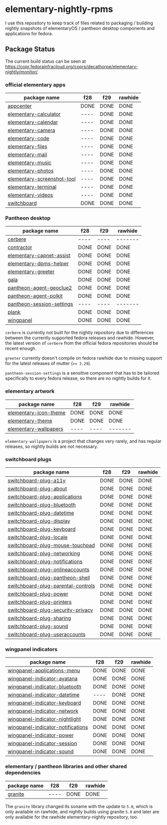 # elementary-nightly-rpms

I use this repository to keep track of files related to packaging / building
nightly snapshots of elementaryOS / pantheon desktop components and applications
for fedora.


## Package Status

The current build status can be seen at
<https://copr.fedorainfracloud.org/coprs/decathorpe/elementary-nightly/monitor/>.


### official elementary apps

| package name                 | f28  | f29  | rawhide |
| ---------------------------- | ---- | ---- | ------- |
| [appcenter]                  | DONE | DONE | DONE    |
| [elementary-calculator]      | ---- | DONE | DONE    |
| [elementary-calendar]        | ---- | DONE | DONE    |
| [elementary-camera]          | ---- | DONE | DONE    |
| [elementary-code]            | ---- | DONE | DONE    |
| [elementary-files]           | ---- | DONE | DONE    |
| [elementary-mail]            | ---- | DONE | DONE    |
| [elementary-music]           | ---- | DONE | DONE    |
| [elementary-photos]          | ---- | DONE | DONE    |
| [elementary-screenshot-tool] | ---- | DONE | DONE    |
| [elementary-terminal]        | ---- | DONE | DONE    |
| [elementary-videos]          | ---- | DONE | DONE    |
| [switchboard]                | DONE | DONE | DONE    |


### Pantheon desktop

| package name                | f28  | f29  | rawhide |
| --------------------------- | ---- | ---- | ------- |
| [cerbere]                   | ---- | ---- | ------- |
| [contractor]                | DONE | DONE | DONE    |
| [elementary-capnet-assist]  | DONE | DONE | DONE    |
| [elementary-dpms-helper]    | DONE | DONE | DONE    |
| [elementary-greeter]        | DONE | DONE | DONE    |
| [gala]                      | DONE | DONE | DONE    |
| [pantheon-agent-geoclue2]   | DONE | DONE | DONE    |
| [pantheon-agent-polkit]     | DONE | DONE | DONE    |
| [pantheon-session-settings] | ---- | ---- | ------- |
| [plank]                     | DONE | DONE | DONE    |
| [wingpanel]                 | DONE | DONE | DONE    |

`cerbere` is currently not built for the nightly repository due to differences
between the currently supported fedora releases and rawhide. However, the latest
version of `cerbere` from the official fedora repositories should be recent
enough.

`greeter` currently doesn't compile on fedora rawhide due to missing support for
the latest releases of mutter (`>= 3.29`).

`pantheon-session-settings` is a sensitive component that has to be tailored
specifically to every fedora release, so there are no nightly builds for it.


### elementary artwork

| package name            | f28  | f29  | rawhide |
| ----------------------- | ---- | ---- | ------- |
| [elementary-icon-theme] | DONE | DONE | DONE    |
| [elementary-theme]      | DONE | DONE | DONE    |
| [elementary-wallpapers] | ---- | ---- | ------- |

`elementary-wallpapers` is a project that changes very rarely, and has regular
releases, so nightly builds are not necessary.


### switchboard plugs

| package name                         | f28  | f29  | rawhide |
| ------------------------------------ | ---- | ---- | ------- |
| [switchboard-plug-a11y]              | DONE | DONE | DONE    |
| [switchboard-plug-about]             | DONE | DONE | DONE    |
| [switchboard-plug-applications]      | DONE | DONE | DONE    |
| [switchboard-plug-bluetooth]         | DONE | DONE | DONE    |
| [switchboard-plug-datetime]          | DONE | DONE | DONE    |
| [switchboard-plug-display]           | DONE | DONE | DONE    |
| [switchboard-plug-keyboard]          | DONE | DONE | DONE    |
| [switchboard-plug-locale]            | DONE | DONE | DONE    |
| [switchboard-plug-mouse-touchpad]    | DONE | DONE | DONE    |
| [switchboard-plug-networking]        | DONE | DONE | DONE    |
| [switchboard-plug-notifications]     | DONE | DONE | DONE    |
| [switchboard-plug-onlineaccounts]    | DONE | DONE | DONE    |
| [switchboard-plug-pantheon-shell]    | DONE | DONE | DONE    |
| [switchboard-plug-parental-controls] | DONE | DONE | DONE    |
| [switchboard-plug-power]             | DONE | DONE | DONE    |
| [switchboard-plug-printers]          | DONE | DONE | DONE    |
| [switchboard-plug-security-privacy]  | DONE | DONE | DONE    |
| [switchboard-plug-sharing]           | DONE | DONE | DONE    |
| [switchboard-plug-sound]             | DONE | DONE | DONE    |
| [switchboard-plug-useraccounts]      | DONE | DONE | DONE    |


### wingpanel indicators

| package name                        | f28  | f29  | rawhide |
| ----------------------------------- | ---- | ---- | ------- |
| [wingpanel-applications-menu]       | DONE | DONE | DONE    |
| [wingpanel-indicator-ayatana]       | DONE | DONE | DONE    |
| [wingpanel-indicator-bluetooth]     | DONE | DONE | DONE    |
| [wingpanel-indicator-datetime]      | ---- | DONE | DONE    |
| [wingpanel-indicator-keyboard]      | DONE | DONE | DONE    |
| [wingpanel-indicator-network]       | DONE | DONE | DONE    |
| [wingpanel-indicator-nightlight]    | DONE | DONE | DONE    |
| [wingpanel-indicator-notifications] | DONE | DONE | DONE    |
| [wingpanel-indicator-power]         | DONE | DONE | DONE    |
| [wingpanel-indicator-session]       | DONE | DONE | DONE    |
| [wingpanel-indicator-sound]         | DONE | DONE | DONE    |


### elementary / pantheon libraries and other shared dependencies

| package name            | f28  | f29  | rawhide |
| ----------------------- | ---- | ---- | ------- |
| [granite]               | ---- | DONE | DONE    |

The `granite` library changed its soname with the update to `5.0`, which is only
available on rawhide, and nightly builds using granite `5.0` and later are only
available for the rawhide elementary-nightly repository, too.


[appcenter]: https://github.com/elementary/appcenter
[elementary-calculator]: https://github.com/elementary/calculator
[elementary-calendar]: https://github.com/elementary/calendar
[elementary-camera]: https://github.com/elementary/camera
[elementary-code]: https://github.com/elementary/code
[elementary-files]: https://github.com/elementary/files
[elementary-mail]: https://github.com/elementary/mail
[elementary-music]: https://github.com/elementary/music
[elementary-photos]: https://github.com/elementary/photos
[elementary-screenshot-tool]: https://github.com/elementary/screenshot-tool
[elementary-terminal]: https://github.com/elementary/terminal
[elementary-videos]: https://github.com/elementary/videos
[switchboard]: https://github.com/elementary/switchboard

[cerbere]: https://github.com/elementary/cerbere
[contractor]: https://github.com/elementary/contractor
[elementary-capnet-assist]: https://github.com/elementary/capnet-assist
[elementary-dpms-helper]: https://github.com/elementary/dpms-helper
[elementary-greeter]: https://github.com/elementary/greeter
[gala]: https://github.com/elementary/gala
[pantheon-agent-geoclue2]: https://github.com/elementary/pantheon-agent-geoclue2
[pantheon-agent-polkit]: https://github.com/elementary/pantheon-agent-polkit
[pantheon-session-settings]: https://github.com/decathorpe/pantheon-session-settings
[plank]: https://launchpad.net/plank
[wingpanel]: https://github.com/elementary/wingpanel

[elementary-icon-theme]: https://github.com/elementary/icons
[elementary-theme]: https://github.com/elementary/stylesheet
[elementary-wallpapers]: https://github.com/elementary/wallpapers

[switchboard-plug-a11y]: https://github.com/elementary/switchboard-plug-a11y
[switchboard-plug-about]: https://github.com/elementary/switchboard-plug-about
[switchboard-plug-applications]: https://github.com/elementary/switchboard-plug-applications
[switchboard-plug-bluetooth]: https://github.com/elementary/switchboard-plug-bluetooth
[switchboard-plug-datetime]: https://github.com/elementary/switchboard-plug-datetime
[switchboard-plug-display]: https://github.com/elementary/switchboard-plug-display
[switchboard-plug-keyboard]: https://github.com/elementary/switchboard-plug-keyboard
[switchboard-plug-locale]: https://github.com/elementary/switchboard-plug-locale
[switchboard-plug-mouse-touchpad]: https://github.com/elementary/switchboard-plug-mouse-touchpad
[switchboard-plug-networking]: https://github.com/elementary/switchboard-plug-networking
[switchboard-plug-notifications]: https://github.com/elementary/switchboard-plug-notifications
[switchboard-plug-onlineaccounts]: https://github.com/elementary/switchboard-plug-onlineaccounts
[switchboard-plug-pantheon-shell]: https://github.com/elementary/switchboard-plug-pantheon-shell
[switchboard-plug-parental-controls]: https://github.com/elementary/switchboard-plug-parental-controls
[switchboard-plug-power]: https://github.com/elementary/switchboard-plug-power
[switchboard-plug-printers]: https://github.com/elementary/switchboard-plug-printers
[switchboard-plug-security-privacy]: https://github.com/elementary/switchboard-plug-security-privacy
[switchboard-plug-sharing]: https://github.com/elementary/switchboard-plug-sharing
[switchboard-plug-sound]: https://github.com/elementary/switchboard-plug-sound
[switchboard-plug-useraccounts]: https://github.com/elementary/switchboard-plug-useraccounts

[wingpanel-applications-menu]: https://github.com/elementary/applications-menu
[wingpanel-indicator-ayatana]: https://github.com/elementary/wingpanel-indicator-ayatana
[wingpanel-indicator-bluetooth]: https://github.com/elementary/wingpanel-indicator-bluetooth
[wingpanel-indicator-datetime]: https://github.com/elementary/wingpanel-indicator-datetime
[wingpanel-indicator-keyboard]: https://github.com/elementary/wingpanel-indicator-keyboard
[wingpanel-indicator-network]: https://github.com/elementary/wingpanel-indicator-network
[wingpanel-indicator-nightlight]: https://github.com/elementary/wingpanel-indicator-nightlight
[wingpanel-indicator-notifications]: https://github.com/elementary/wingpanel-indicator-notifications
[wingpanel-indicator-power]: https://github.com/elementary/wingpanel-indicator-power
[wingpanel-indicator-session]: https://github.com/elementary/wingpanel-indicator-session
[wingpanel-indicator-sound]: https://github.com/elementary/wingpanel-indicator-sound

[granite]: https://github.com/elementary/granite

[elementary/mail#8]: https://github.com/elementary/mail/issues/8

